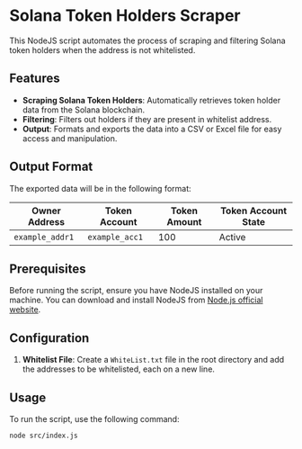 # Solana Token Holders Scraper

This NodeJS script automates the process of scraping and filtering Solana token holders when the address is not whitelisted.

## Features

- **Scraping Solana Token Holders**: Automatically retrieves token holder data from the Solana blockchain.
- **Filtering**: Filters out holders if they are present in whitelist address.
- **Output**: Formats and exports the data into a CSV or Excel file for easy access and manipulation.

## Output Format

The exported data will be in the following format:

| Owner Address   | Token Account  | Token Amount | Token Account State |
| --------------- | -------------- | ------------ | ------------------- |
| `example_addr1` | `example_acc1` | 100          | Active              |

## Prerequisites

Before running the script, ensure you have NodeJS installed on your machine. You can download and install NodeJS from [Node.js official website](https://nodejs.org/).

## Configuration

1. **Whitelist File**: Create a `WhiteList.txt` file in the root directory and add the addresses to be whitelisted, each on a new line.
<!-- 2. **constatnt.js file**: Navigate to `src/constants/constatnt.js` file and  -->

## Usage

To run the script, use the following command:

```bash
node src/index.js
```
